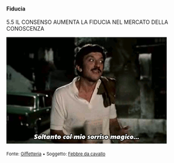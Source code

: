 #### Fiducia

<span class="tesi">5.5 IL CONSENSO AUMENTA LA FIDUCIA NEL MERCATO DELLA CONOSCENZA</span>

![Febbre da cavallo](../assets/images/febbre15.gif ':size=450x100%')

<small> Fonte: [Giffetteria](http://giffetteria.it/gif/febbre-da-cavallo-8/) • Soggetto: [Febbre da cavallo](https://it.wikipedia.org/wiki/Febbre_da_cavallo)</small>
